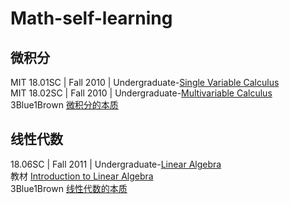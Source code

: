 # Math-self-learning
## 微积分
MIT 18.01SC | Fall 2010 | Undergraduate-[Single Variable Calculus](https://ocw.mit.edu/courses/18-01sc-single-variable-calculus-fall-2010/pages/syllabus/)   
MIT 18.02SC | Fall 2010 | Undergraduate-[Multivariable Calculus](https://ocw.mit.edu/courses/18-02sc-multivariable-calculus-fall-2010/)    
3Blue1Brown [微积分的本质]( https://www.youtube.com/playlist?list=PLZHQObOWTQDMsr9K-rj53DwVRMYO3t5Yr) 

## 线性代数
18.06SC | Fall 2011 | Undergraduate-[Linear Algebra](https://ocw.mit.edu/courses/mathematics/18-06sc-linear-algebra-fall-2011/syllabus/)    
教材 [Introduction to Linear Algebra](https://math.mit.edu/~gs/linearalgebra/)  
3Blue1Brown [线性代数的本质](https://www.youtube.com/playlist?list=PLZHQObOWTQDPD3MizzM2xVFitgF8hE_ab)
